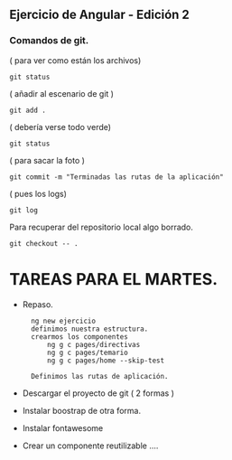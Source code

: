 

## Ejercicio de Angular - Edición 2

### Comandos de git.

( para ver como están los archivos)

``git status`` 

( añadir al escenario de git )

```git add .```  

( debería verse todo verde)

```git status ```

( para sacar la foto )

```git commit -m "Terminadas las rutas de la aplicación"``` 


( pues los logs)

```git log ```


Para recuperar del repositorio local algo borrado.

`git checkout -- .`


# TAREAS PARA EL MARTES.
- Repaso.

        ng new ejercicio
        definimos nuestra estructura.
        crearmos los componentes
            ng g c pages/directivas
            ng g c pages/temario
            ng g c pages/home --skip-test 
    
        Definimos las rutas de aplicación.

- Descargar el proyecto de git ( 2 formas )
- Instalar boostrap de otra forma.
- Instalar fontawesome
- Crear un componente reutilizable
....









